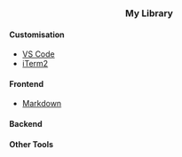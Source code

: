 <h3 style="text-align: center">My Library</h3>

#### Customisation

- [VS Code](/customisation/vscode.md)
- [iTerm2](/customisation/iterm2.md)

#### Frontend

- [Markdown](/frontend/markdown.md)

#### Backend

#### Other Tools
